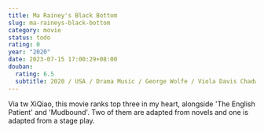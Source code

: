 ```yaml
---
title: Ma Rainey's Black Bottom
slug: ma-raineys-black-bottom
category: movie
status: todo
rating: 0
year: "2020"
date: 2023-07-15 17:00:29+08:00
douban:
  rating: 6.5
  subtitle: 2020 / USA / Drama Music / George Wolfe / Viola Davis Chadwick Boseman
---
```


Via tw XiQiao, this movie ranks top three in my heart, alongside 'The English Patient' and 'Mudbound'. Two of them are adapted from novels and one is adapted from a stage play.
